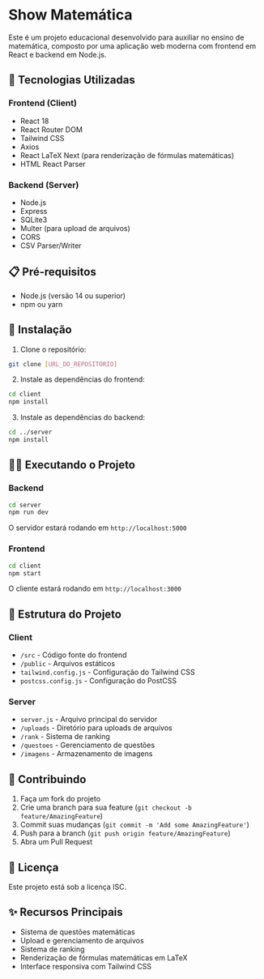 # Show Matemática

Este é um projeto educacional desenvolvido para auxiliar no ensino de matemática, composto por uma aplicação web moderna com frontend em React e backend em Node.js.

## 🚀 Tecnologias Utilizadas

### Frontend (Client)
- React 18
- React Router DOM
- Tailwind CSS
- Axios
- React LaTeX Next (para renderização de fórmulas matemáticas)
- HTML React Parser

### Backend (Server)
- Node.js
- Express
- SQLite3
- Multer (para upload de arquivos)
- CORS
- CSV Parser/Writer

## 📋 Pré-requisitos

- Node.js (versão 14 ou superior)
- npm ou yarn

## 🔧 Instalação

1. Clone o repositório:
```bash
git clone [URL_DO_REPOSITÓRIO]
```

2. Instale as dependências do frontend:
```bash
cd client
npm install
```

3. Instale as dependências do backend:
```bash
cd ../server
npm install
```

## 🏃‍♂️ Executando o Projeto

### Backend
```bash
cd server
npm run dev
```
O servidor estará rodando em `http://localhost:5000`

### Frontend
```bash
cd client
npm start
```
O cliente estará rodando em `http://localhost:3000`

## 📁 Estrutura do Projeto

### Client
- `/src` - Código fonte do frontend
- `/public` - Arquivos estáticos
- `tailwind.config.js` - Configuração do Tailwind CSS
- `postcss.config.js` - Configuração do PostCSS

### Server
- `server.js` - Arquivo principal do servidor
- `/uploads` - Diretório para uploads de arquivos
- `/rank` - Sistema de ranking
- `/questoes` - Gerenciamento de questões
- `/imagens` - Armazenamento de imagens

## 🤝 Contribuindo

1. Faça um fork do projeto
2. Crie uma branch para sua feature (`git checkout -b feature/AmazingFeature`)
3. Commit suas mudanças (`git commit -m 'Add some AmazingFeature'`)
4. Push para a branch (`git push origin feature/AmazingFeature`)
5. Abra um Pull Request

## 📝 Licença

Este projeto está sob a licença ISC.

## ✨ Recursos Principais

- Sistema de questões matemáticas
- Upload e gerenciamento de arquivos
- Sistema de ranking
- Renderização de fórmulas matemáticas em LaTeX
- Interface responsiva com Tailwind CSS 